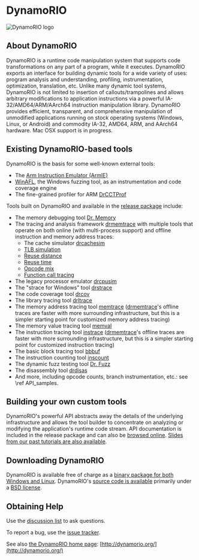 # DynamoRIO

![DynamoRIO logo](http://www.burningcutlery.com/images/dynamorio/drlogo.png?)

## About DynamoRIO

DynamoRIO is a runtime code manipulation system that supports code
transformations on any part of a program, while it executes. DynamoRIO
exports an interface for building dynamic tools for a wide variety of uses:
program analysis and understanding, profiling, instrumentation,
optimization, translation, etc. Unlike many dynamic tool systems, DynamoRIO
is not limited to insertion of callouts/trampolines and allows arbitrary
modifications to application instructions via a powerful IA-32/AMD64/ARM/AArch64
instruction manipulation library. DynamoRIO provides efficient,
transparent, and comprehensive manipulation of unmodified applications
running on stock operating systems (Windows, Linux, or Android) and commodity
IA-32, AMD64, ARM, and AArch64 hardware.  Mac OSX support is in progress.

## Existing DynamoRIO-based tools

DynamoRIO is the basis for some well-known external tools:
- The [Arm Instruction Emulator (ArmIE)](https://developer.arm.com/tools-and-software/server-and-hpc/arm-architecture-tools/arm-instruction-emulator)
- [WinAFL](https://github.com/googleprojectzero/winafl), the Windows fuzzing tool, as an instrumentation and code coverage engine
- The fine-grained profiler for ARM [DrCCTProf](https://xl10.github.io/blog/drcctprof.html)

Tools built on DynamoRIO and available in the [release package](https://dynamorio.org/page_download) include:

- The memory debugging tool [Dr. Memory](http://drmemory.org)
- The tracing and analysis framework [drmemtrace](https://dynamorio.org/page_drcachesim.html) with multiple tools that operate on both online (with multi-process support) and offline instruction and memory address traces:
  - The cache simulator [drcachesim](https://dynamorio.org/sec_drcachesim_tools.html#sec_tool_cache_sim)
  - [TLB simulation](https://dynamorio.org/sec_drcachesim_tools.html#sec_tool_TLB_sim)
  - [Reuse distance](https://dynamorio.org/sec_drcachesim_tools.html#sec_tool_reuse_distance)
  - [Reuse time](https://dynamorio.org/sec_drcachesim_tools.html#sec_tool_reuse_time)
  - [Opcode mix](https://dynamorio.org/sec_drcachesim_tools.html#sec_tool_opcode_mix)
  - [Function call tracing](https://dynamorio.org/sec_drcachesim_tools.html#sec_tool_func_view)
- The legacy processor emulator
  [drcpusim](https://dynamorio.org/page_drcpusim.html)
- The "strace for Windows" tool [drstrace](http://drmemory.org/strace_for_windows.html)
- The code coverage tool [drcov](https://dynamorio.org/page_drcov.html)
- The library tracing tool [drltrace](http://dynamorio.org/docs/page_drltrace.html)
- The memory address tracing tool [memtrace](https://github.com/DynamoRIO/dynamorio/blob/master/api/samples/memtrace_x86.c) ([drmemtrace](https://dynamorio.org/page_drcachesim.html)'s offline traces are faster with more surrounding infrastructure, but this is a simpler starting point for customized memory address tracing)
- The memory value tracing tool [memval](https://github.com/DynamoRIO/dynamorio/blob/master/api/samples/memval_simple.c)
- The instruction tracing tool [instrace](https://github.com/DynamoRIO/dynamorio/blob/master/api/samples/instrace_x86.c) ([drmemtrace](https://dynamorio.org/page_drcachesim.html)'s offline traces are faster with more surrounding infrastructure, but this is a simpler starting point for customized instruction tracing)
- The basic block tracing tool [bbbuf](https://github.com/DynamoRIO/dynamorio/blob/master/api/samples/bbbuf.c)
- The instruction counting tool [inscount](https://github.com/DynamoRIO/dynamorio/blob/master/api/samples/inscount.c)
- The dynamic fuzz testing tool [Dr. Fuzz](http://drmemory.org/docs/page_drfuzz.html)
- The disassembly tool [drdisas](https://dynamorio.org/page_drdisas.html)
- And more, including opcode counts, branch instrumentation, etc.: see \ref API_samples.

## Building your own custom tools

DynamoRIO's powerful API abstracts away the details of the underlying
infrastructure and allows the tool builder to concentrate on analyzing or
modifying the application's runtime code stream.  API documentation is
included in the release package and can also be [browsed
online](http://dynamorio.org/page_user_docs.html/).  [Slides from our past tutorials are
also available](https://github.com/DynamoRIO/dynamorio/wiki/Downloads).

## Downloading DynamoRIO

DynamoRIO is available free of charge as a [binary package for both Windows
and Linux](https://dynamorio.org/page_download.html).
DynamoRIO's [source code is
available](https://github.com/DynamoRIO/dynamorio) primarily under a [BSD
license](https://dynamorio.org/page_license.html).

## Obtaining Help

Use the [discussion list](http://groups.google.com/group/DynamoRIO-Users)
to ask questions.

To report a bug, use the [issue
tracker](https://github.com/DynamoRIO/dynamorio/issues).

See also [the DynamoRIO home page](http://dynamorio.org/): [http://dynamorio.org/](http://dynamorio.org/)
